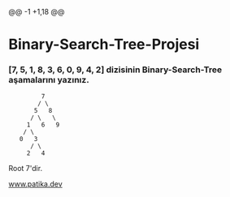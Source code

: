 @@ -1 +1,18 @@
# Binary-Search-Tree-Projesi


### [7, 5, 1, 8, 3, 6, 0, 9, 4, 2] dizisinin Binary-Search-Tree aşamalarını yazınız.

             7
            / \
           5   8
          / \   \
         1   6   9
        / \
       0   3
          / \
         2   4

Root 7'dir. 


www.patika.dev 
